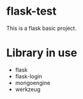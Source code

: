 # flask-test
This is a flask basic project.

# Library in use
- flask
- flask-login
- mongoengine
- werkzeug